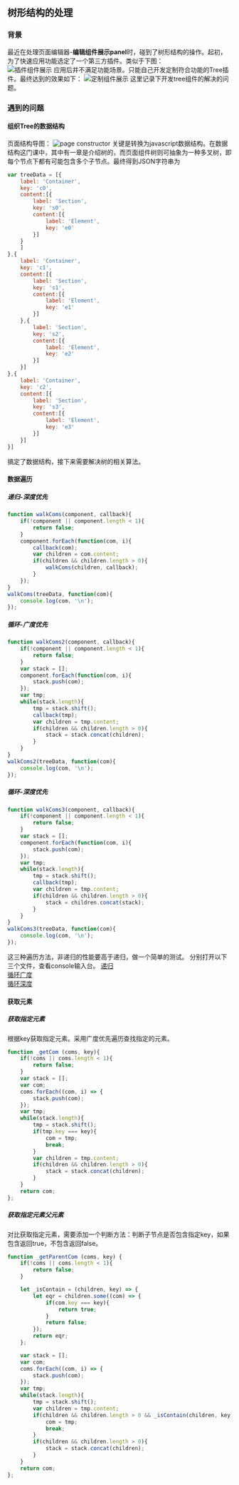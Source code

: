 ## 树形结构的处理
### 背景
最近在处理页面编辑器-**编辑组件展示panel**时，碰到了树形结构的操作。起初，为了快速应用功能选定了一个第三方插件。类似于下图：  
![插件组件展示](asset/tree_before.png)
应用后并不满足功能场景。只能自己开发定制符合功能的Tree插件。最终达到的效果如下：
![定制组件展示](asset/tree.png)
这里记录下开发tree组件的解决的问题。
### 遇到的问题
#### 组织Tree的数据结构
页面结构导图：
![page constructor](asset/PAGE.png)
关键是转换为javascript数据结构。在数据结构这门课中，其中有一章是介绍树的，而页面组件树则可抽象为一种多叉树，即每个节点下都有可能包含多个子节点。最终得到JSON字符串为
```javascript
var treeData = [{
    label: 'Container',
    key: 'c0',
    content:[{
        label: 'Section',
        key: 's0',
        content:[{
            label: 'Element',
            key: 'e0'
        }]
    }
    ]
},{
    label: 'Container',
    key: 'c1',
    content:[{
        label: 'Section',
        key: 's1',
        content:[{
            label: 'Element',
            key: 'e1'
        }]
    },{
        label: 'Section',
        key: 's2',
        content:[{
            label: 'Element',
            key: 'e2'
        }]
    }]
},{
    label: 'Container',
    key: 'c2',
    content:[{
        label: 'Section',
        key: 's3',
        content:[{
            label: 'Element',
            key: 'e3'
        }]
    }]
}]
```
搞定了数据结构，接下来需要解决树的相关算法。
#### 数据遍历
##### 递归-深度优先
```javascript
function walkComs(component, callback){
    if(!component || component.length < 1){
        return false;
    }
    component.forEach(function(com, i){
        callback(com);
        var children = com.content;
        if(children && children.length > 0){
            walkComs(children, callback);
        }
    });
}
walkComs(treeData, function(com){
    console.log(com, '\n');
});
```
##### 循环-广度优先
```javascript
function walkComs2(component, callback){
    if(!component || component.length < 1){
        return false;
    }
    var stack = [];
    component.forEach(function(com, i){
        stack.push(com);
    });
    var tmp;
    while(stack.length){
        tmp = stack.shift();
        callback(tmp);
        var children = tmp.content;
        if(children && children.length > 0){
            stack = stack.concat(children);
        }
    }
}
walkComs2(treeData, function(com){
    console.log(com, '\n');
});
```
##### 循环-深度优先
```javascript
function walkComs3(component, callback){
    if(!component || component.length < 1){
        return false;
    }
    var stack = [];
    component.forEach(function(com, i){
        stack.push(com);
    });
    var tmp;
    while(stack.length){
        tmp = stack.shift();
        callback(tmp);
        var children = tmp.content;
        if(children && children.length > 0){
            stack = children.concat(stack);
        }
    }
}
walkComs3(treeData, function(com){
    console.log(com, '\n');
});
```
这三种遍历方法，非递归的性能要高于递归，做一个简单的测试。
分别打开以下三个文件，查看console输入台。
[递归](tree_re.html)  
[循环广度](tree_g.html)  
[循环深度](tree_d.html)
#### 获取元素
##### 获取指定元素
根据key获取指定元素。采用广度优先遍历查找指定的元素。
```javascript
function _getCom (coms, key){
    if(!coms || coms.length < 1){
        return false;
    }
    var stack = [];
    var com;
    coms.forEach((com, i) => {
        stack.push(com);
    });
    var tmp;
    while(stack.length){
        tmp = stack.shift();
        if(tmp.key === key){
            com = tmp;
            break;
        }
        var children = tmp.content;
        if(children && children.length > 0){
            stack = stack.concat(children);
        }
    }
    return com;
};
```
##### 获取指定元素父元素
对比获取指定元素，需要添加一个判断方法：判断子节点是否包含指定key，如果包含返回true，不包含返回false。
```javascript
function _getParentCom (coms, key) {
    if(!coms || coms.length < 1){
        return false;
    }

    let _isContain = (children, key) => {
        let eqr = children.some((com) => {
            if(com.key === key){
                return true;
            }
            return false;
        });
        return eqr;
    };

    var stack = [];
    var com;
    coms.forEach((com, i) => {
        stack.push(com);
    });
    var tmp;
    while(stack.length){
        tmp = stack.shift();
        var children = tmp.content;
        if(children && children.length > 0 && _isContain(children, key)){
            com = tmp;
            break;
        }
        if(children && children.length > 0){
            stack = stack.concat(children);
        }
    }
    return com;
};
```